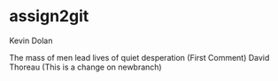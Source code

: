 # assign2git

Kevin Dolan

The mass of men lead lives of quiet desperation (First Comment) David Thoreau (This is a change on newbranch)